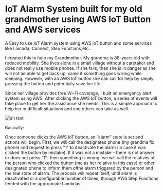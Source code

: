 # IoT Alarm System  built for my old grandmother using AWS IoT Button and AWS services

A Easy to use IoT Alarm system using AWS IoT button and some services like Lambda, Connect, Step Functions,etc..

I created this to help my Grandmother. My grandma is 88-years old with reduced mobility. She lives alone in a small village without a caretaker and does not really use mobile phones. If she falls, then she is in danger as she will not be able to get back up, same if something goes wrong while sleeping. However, with an AWS IoT button she can call for help by simply pressing the button and potentially save her life. 

Since her village provides free Wi-Fi coverage, I built an emergency alert system using AWS. After clicking the AWS IoT button, a series of events will take place to get her the assistance she needs. This is a simple approach to help her in difficult situations and one others can take as well. 

![alt text](https://github.com/DanGOTO100/IoTAlarmsystem/blob/master/grandmaemergency.png) 


Basically:

Once someone clicks the AWS IoT button, an ”alarm” state is set and actions will begin. 
First, we will call the designated phone (my grandma fix phone) and request to press “1” to deactivate the alarm (in case it was  clicked the button by mistake).
If it was not a mistake –  there is not answer or does not press “1”- then something is wrong.  we will call the relatives of the person who clicked the button (me as her relative in this case) or other designated phone to inform them ofthe alarm triggered by the person and the real state of alarm. The process will repeat itself, until alarm is deactivated or a configurable number of times, through AWS Step Functions feeded with the appropriate Lambdas.



